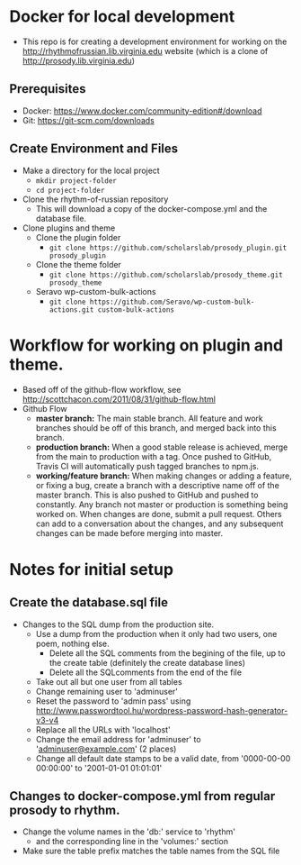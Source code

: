 # Docker for local development
- This repo is for creating a development environment for working on the http://rhythmofrussian.lib.virginia.edu website (which is a clone of http://prosody.lib.virginia.edu)

## Prerequisites
- Docker: https://www.docker.com/community-edition#/download
- Git: https://git-scm.com/downloads

## Create Environment and Files
- Make a directory for the local project
  - `mkdir project-folder`
  - `cd project-folder`
- Clone the rhythm-of-russian repository
  - This will download a copy of the docker-compose.yml and the database file.
- Clone plugins and theme
  - Clone the plugin folder
    - `git clone https://github.com/scholarslab/prosody_plugin.git prosody_plugin`
  - Clone the theme folder
    - `git clone https://github.com/scholarslab/prosody_theme.git prosody_theme`
  - Seravo wp-custom-bulk-actions
    - `git clone https://github.com/Seravo/wp-custom-bulk-actions.git custom-bulk-actions`


# Workflow for working on plugin and theme.
- Based off of the github-flow workflow, see http://scottchacon.com/2011/08/31/github-flow.html
- Github Flow
  - **master branch:** The main stable branch. All feature and work branches should be off of this branch, and merged back into this branch.
  - **production branch:** When a good stable release is achieved, merge from the main to production with a tag. Once pushed to GitHub, Travis CI will automatically push tagged branches to npm.js.
  - **working/feature branch:** When making changes or adding a feature, or fixing a bug, create a branch with a descriptive name off of the master branch. This is also pushed to GitHub and pushed to constantly. Any branch not master or production is something being worked on. When changes are done, submit a pull request. Others can add to a conversation about the changes, and any subsequent changes can be made before merging into master.


# Notes for initial setup
## Create the database.sql file
- Changes to the SQL dump from the production site.
  - Use a dump from the production when it only had two users, one poem, nothing else.
    - Delete all the SQL comments from the begining of the file, up to the create table (definitely the create database lines)
    - Delete all the SQLcomments from the end of the file
  - Take out all but one user from all tables
  - Change remaining user to 'adminuser'
  - Reset the password to 'admin pass' using http://www.passwordtool.hu/wordpress-password-hash-generator-v3-v4
  - Replace all the URLs with 'localhost'
  - Change the email address for 'adminuser' to 'adminuser@example.com' (2 places)
  - Change all default date stamps to be a valid date, from '0000-00-00 00:00:00' to '2001-01-01 01:01:01'
## Changes to docker-compose.yml from regular prosody to rhythm.
  - Change the volume names in the 'db:' service to 'rhythm'
    - and the corresponding line in the 'volumes:' section
  - Make sure the table prefix matches the table names from the SQL file

